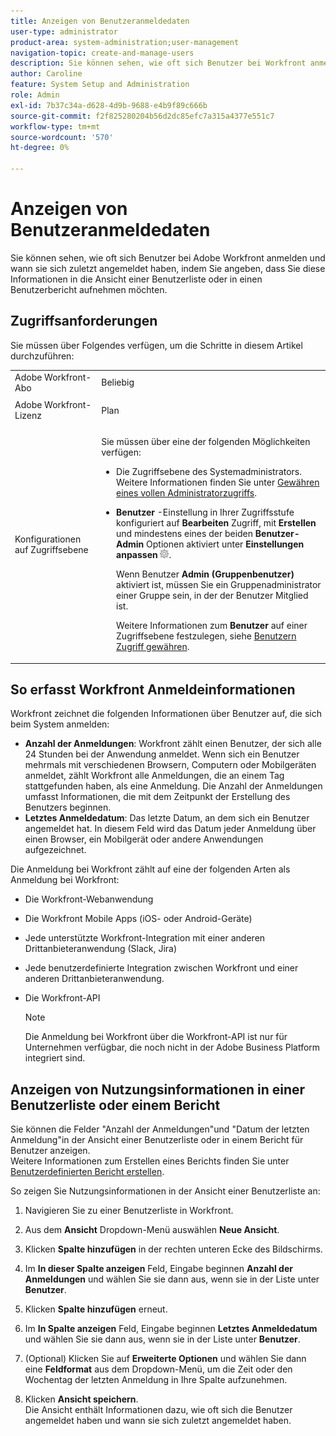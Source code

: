 ```yaml
---
title: Anzeigen von Benutzeranmeldedaten
user-type: administrator
product-area: system-administration;user-management
navigation-topic: create-and-manage-users
description: Sie können sehen, wie oft sich Benutzer bei Workfront anmelden und wann sie sich zuletzt angemeldet haben, indem Sie angeben, dass Sie diese Informationen in die Ansicht einer Benutzerliste oder in einen Benutzerbericht aufnehmen möchten.
author: Caroline
feature: System Setup and Administration
role: Admin
exl-id: 7b37c34a-d628-4d9b-9688-e4b9f89c666b
source-git-commit: f2f825280204b56d2dc85efc7a315a4377e551c7
workflow-type: tm+mt
source-wordcount: '570'
ht-degree: 0%

---
```


# Anzeigen von Benutzeranmeldedaten

Sie können sehen, wie oft sich Benutzer bei Adobe Workfront anmelden und wann sie sich zuletzt angemeldet haben, indem Sie angeben, dass Sie diese Informationen in die Ansicht einer Benutzerliste oder in einen Benutzerbericht aufnehmen möchten.

## Zugriffsanforderungen

Sie müssen über Folgendes verfügen, um die Schritte in diesem Artikel durchzuführen:

<table style="table-layout:auto"> 
 <col> 
 <col> 
 <tbody> 
  <tr> 
   <td role="rowheader">Adobe Workfront-Abo</td> 
   <td>Beliebig</td> 
  </tr> 
  <tr> 
   <td role="rowheader">Adobe Workfront-Lizenz</td> 
   <td> <p>Plan </p>   </td> 
  </tr> 
  <tr> 
   <td role="rowheader">Konfigurationen auf Zugriffsebene</td> 
   <td> <p>Sie müssen über eine der folgenden Möglichkeiten verfügen:</p> 
    <ul> 
     <li> <p>Die Zugriffsebene des Systemadministrators. Weitere Informationen finden Sie unter <a href="../../../administration-and-setup/add-users/configure-and-grant-access/grant-a-user-full-administrative-access.md" class="MCXref xref">Gewähren eines vollen Administratorzugriffs</a>. </p> </li> 
     <li> <p><b>Benutzer</b> -Einstellung in Ihrer Zugriffsstufe konfiguriert auf <b>Bearbeiten</b> Zugriff, mit <b>Erstellen</b> und mindestens eines der beiden <b>Benutzer-Admin</b> Optionen aktiviert unter <b>Einstellungen anpassen</b> <img src="assets/gear-icon-in-access-levels.png">. </p> <p>Wenn Benutzer <b>Admin (Gruppenbenutzer)</b> aktiviert ist, müssen Sie ein Gruppenadministrator einer Gruppe sein, in der der Benutzer Mitglied ist.</p> <p>Weitere Informationen zum <b>Benutzer</b> auf einer Zugriffsebene festzulegen, siehe <a href="../../../administration-and-setup/add-users/configure-and-grant-access/grant-access-other-users.md" class="MCXref xref">Benutzern Zugriff gewähren</a>.</p> </li> 
    </ul> </td> 
  </tr> 
 </tbody> 
</table>

## So erfasst Workfront Anmeldeinformationen

Workfront zeichnet die folgenden Informationen über Benutzer auf, die sich beim System anmelden:

* **Anzahl der Anmeldungen**: Workfront zählt einen Benutzer, der sich alle 24 Stunden bei der Anwendung anmeldet. Wenn sich ein Benutzer mehrmals mit verschiedenen Browsern, Computern oder Mobilgeräten anmeldet, zählt Workfront alle Anmeldungen, die an einem Tag stattgefunden haben, als eine Anmeldung. Die Anzahl der Anmeldungen umfasst Informationen, die mit dem Zeitpunkt der Erstellung des Benutzers beginnen.
* **Letztes Anmeldedatum**: Das letzte Datum, an dem sich ein Benutzer angemeldet hat. In diesem Feld wird das Datum jeder Anmeldung über einen Browser, ein Mobilgerät oder andere Anwendungen aufgezeichnet.

Die Anmeldung bei Workfront zählt auf eine der folgenden Arten als Anmeldung bei Workfront:

* Die Workfront-Webanwendung
* Die Workfront Mobile Apps (iOS- oder Android-Geräte)
* Jede unterstützte Workfront-Integration mit einer anderen Drittanbieteranwendung (Slack, Jira)
* Jede benutzerdefinierte Integration zwischen Workfront und einer anderen Drittanbieteranwendung.
* Die Workfront-API

   >[!NOTE]
   >
   >Die Anmeldung bei Workfront über die Workfront-API ist nur für Unternehmen verfügbar, die noch nicht in der Adobe Business Platform integriert sind.

## Anzeigen von Nutzungsinformationen in einer Benutzerliste oder einem Bericht

Sie können die Felder &quot;Anzahl der Anmeldungen&quot;und &quot;Datum der letzten Anmeldung&quot;in der Ansicht einer Benutzerliste oder in einem Bericht für Benutzer anzeigen.\
Weitere Informationen zum Erstellen eines Berichts finden Sie unter [Benutzerdefinierten Bericht erstellen](../../../reports-and-dashboards/reports/creating-and-managing-reports/create-custom-report.md).

So zeigen Sie Nutzungsinformationen in der Ansicht einer Benutzerliste an:

1. Navigieren Sie zu einer Benutzerliste in Workfront.
1. Aus dem **Ansicht** Dropdown-Menü auswählen **Neue Ansicht**.

1. Klicken **Spalte hinzufügen** in der rechten unteren Ecke des Bildschirms.
1. Im **In dieser Spalte anzeigen** Feld, Eingabe beginnen **Anzahl der Anmeldungen** und wählen Sie sie dann aus, wenn sie in der Liste unter **Benutzer**.

1. Klicken **Spalte hinzufügen** erneut.
1. Im **In Spalte anzeigen** Feld, Eingabe beginnen **Letztes Anmeldedatum** und wählen Sie sie dann aus, wenn sie in der Liste unter **Benutzer**.

1. (Optional) Klicken Sie auf **Erweiterte Optionen** und wählen Sie dann eine **Feldformat** aus dem Dropdown-Menü, um die Zeit oder den Wochentag der letzten Anmeldung in Ihre Spalte aufzunehmen.

1. Klicken **Ansicht speichern**.\
   Die Ansicht enthält Informationen dazu, wie oft sich die Benutzer angemeldet haben und wann sie sich zuletzt angemeldet haben.
